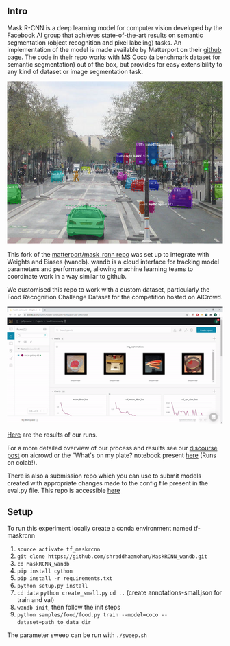 ## Intro

Mask R-CNN is a deep learning model for computer vision developed by the Facebook AI group that achieves state-of-the-art results on semantic segmentation (object recognition and pixel labeling) tasks. An implementation of the model is made available by Matterport on their [github page](github.com/matterport). The code in their repo works with MS Coco (a benchmark dataset for semantic segmentation) out of the box, but provides for easy extensibility to any kind of dataset or image segmentation task.

![Instance Segmentation Sample](assets/street.png)

This fork of the [matterport/mask_rcnn repo](github.com/matterport/mask-rcnn) was set up to integrate with Weights and Biases (wandb). wandb is a cloud interface for tracking model parameters and performance, allowing machine learning teams to coordinate work in a way similar to github.

We customised this repo to work with a custom dataset, particularly the Food Recognition Challenge Dataset for the competition hosted on AICrowd.

![wandbexample](assets/wandb_example.gif)

[Here](https://wandb.ai/jellycrusher/foodr3-community) are the results of our runs.

For a more detailed overview of our process and results see our [discourse post](https://discourse.aicrowd.com/t/maskrcnn-integrated-with-wandb-and-direct-submit-from-colab/3961) on aicrowd or the
"What's on my plate? notebook present [here](https://colab.research.google.com/drive/1D8jC9GdHhCyoGB-8bJogW-lSO21MeTKF?usp=sharing) (Runs on colab!).

There is also a submission repo which you can use to submit models created with appropriate changes made to the config file present in the eval.py file. This repo is accessible [here](https://gitlab.aicrowd.com/shraddhaa_mohan/foodr3-community)

## Setup

To run this experiment locally create a conda environment named tf-maskrcnn

1. `source activate tf_maskrcnn`
2. `git clone https://github.com/shraddhaamohan/MaskRCNN_wandb.git`
3. `cd MaskRCNN_wandb`
4. `pip install cython`
5. `pip install -r requirements.txt`
6. `python setup.py install`
7. `cd data`
   `python create_small.py`
   `cd ..`
   (create annotations-small.json for train and val)
8. `wandb init`, then follow the init steps
9. `python samples/food/food.py train --model=coco --dataset=path_to_data_dir`

The parameter sweep can be run with `./sweep.sh`
